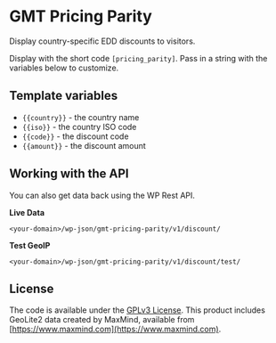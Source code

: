 # GMT Pricing Parity
Display country-specific EDD discounts to visitors.

Display with the short code `[pricing_parity]`. Pass in a string with the variables below to customize.



## Template variables

- `{{country}}` - the country name
- `{{iso}}` - the country ISO code
- `{{code}}` - the discount code
- `{{amount}}` - the discount amount



## Working with the API

You can also get data back using the WP Rest API.

**Live Data**

```
<your-domain>/wp-json/gmt-pricing-parity/v1/discount/
```

**Test GeoIP**

```
<your-domain>/wp-json/gmt-pricing-parity/v1/discount/test/
```


## License

The code is available under the [GPLv3 License](LICENSE.md). This product includes GeoLite2 data created by MaxMind, available from
[https://www.maxmind.com](https://www.maxmind.com).